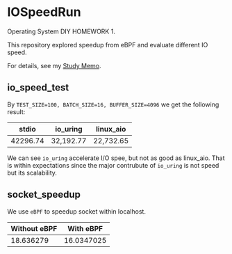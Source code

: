 # IOSpeedRun

Operating System DIY HOMEWORK 1.

This repository explored speedup from eBPF and evaluate different IO speed.

For details, see my [Study Memo](StudyMemo.md).

## io_speed_test

By `TEST_SIZE=100, BATCH_SIZE=16, BUFFER_SIZE=4096` we get the following result:

| stdio    | io_uring  | linux_aio |
| -------- | --------- | --------- |
| 42296.74 | 32,192.77 | 22,732.65 |

We can see `io_uring` accelerate I/O spee, but not as good as linux_aio. That is within expectations since the major contrubute of `io_uring` is not speed but its scalability.

## socket_speedup

We use `eBPF` to speedup socket within localhost.

| Without eBPF | With eBPF  |
| ------------ | ---------- |
| 18.636279    | 16.0347025 |

